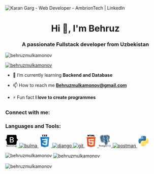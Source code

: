 <img src="https://media.licdn.com/dms/image/C4E22AQFqIemP9nS9OQ/feedshare-shrink_2048_1536/0/1606827662032?e=2147483647&amp;v=beta&amp;t=OwWL4bA9sH-jTl8CK_0bifieZBpx0vJLSMVJW63Buls" jsaction="VQAsE" class="r48jcc pT0Scc iPVvYb" style="max-width: 800px; height: 274px; margin: 0px; width: 365px;" alt="Karan Garg - Web Developer - AmbrionTech | LinkedIn" jsname="kn3ccd">
<h1 align="center">Hi 👋, I'm Behruz</h1>
<h3 align="center">A passionate Fullstack developer from Uzbekistan</h3>

<p align="left"> <img src="https://komarev.com/ghpvc/?username=behruzmulkamonov&label=Profile%20views&color=0e75b6&style=flat" alt="behruzmulkamonov" /> </p>

<p align="left"> <a href="https://github.com/ryo-ma/github-profile-trophy"><img src="https://github-profile-trophy.vercel.app/?username=behruzmulkamonov" alt="behruzmulkamonov" /></a> </p>

- 🌱 I’m currently learning **Backend and Database**

- 📫 How to reach me **Behruzmulkamonov@gmail.com**

- ⚡ Fun fact **I love to create programmes**

<h3 align="left">Connect with me:</h3>
<p align="left">
</p>

<h3 align="left">Languages and Tools:</h3>
<p align="left"> <a href="https://getbootstrap.com" target="_blank" rel="noreferrer"> <img src="https://raw.githubusercontent.com/devicons/devicon/master/icons/bootstrap/bootstrap-plain-wordmark.svg" alt="bootstrap" width="40" height="40"/> </a> <a href="https://bulma.io/" target="_blank" rel="noreferrer"> <img src="https://raw.githubusercontent.com/gilbarbara/logos/804dc257b59e144eaca5bc6ffd16949752c6f789/logos/bulma.svg" alt="bulma" width="40" height="40"/> </a> <a href="https://www.w3schools.com/css/" target="_blank" rel="noreferrer"> <img src="https://raw.githubusercontent.com/devicons/devicon/master/icons/css3/css3-original-wordmark.svg" alt="css3" width="40" height="40"/> </a> <a href="https://www.djangoproject.com/" target="_blank" rel="noreferrer"> <img src="https://cdn.worldvectorlogo.com/logos/django.svg" alt="django" width="40" height="40"/> </a> <a href="https://git-scm.com/" target="_blank" rel="noreferrer"> <img src="https://www.vectorlogo.zone/logos/git-scm/git-scm-icon.svg" alt="git" width="40" height="40"/> </a> <a href="https://www.w3.org/html/" target="_blank" rel="noreferrer"> <img src="https://raw.githubusercontent.com/devicons/devicon/master/icons/html5/html5-original-wordmark.svg" alt="html5" width="40" height="40"/> </a> <a href="https://www.postgresql.org" target="_blank" rel="noreferrer"> <img src="https://raw.githubusercontent.com/devicons/devicon/master/icons/postgresql/postgresql-original-wordmark.svg" alt="postgresql" width="40" height="40"/> </a> <a href="https://postman.com" target="_blank" rel="noreferrer"> <img src="https://www.vectorlogo.zone/logos/getpostman/getpostman-icon.svg" alt="postman" width="40" height="40"/> </a> <a href="https://www.python.org" target="_blank" rel="noreferrer"> <img src="https://raw.githubusercontent.com/devicons/devicon/master/icons/python/python-original.svg" alt="python" width="40" height="40"/> </a> </p>

<p><img align="left" src="https://github-readme-stats.vercel.app/api/top-langs?username=behruzmulkamonov&show_icons=true&locale=en&layout=compact" alt="behruzmulkamonov" /></p>

<p>&nbsp;<img align="center" src="https://github-readme-stats.vercel.app/api?username=behruzmulkamonov&show_icons=true&locale=en" alt="behruzmulkamonov" /></p>

<p><img align="center" src="https://github-readme-streak-stats.herokuapp.com/?user=behruzmulkamonov&" alt="behruzmulkamonov" /></p>
